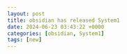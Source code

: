 ```yaml
---
layout: post
title: obsidian has released System1
date: 2024-06-23 03:43:22 +0000
categories: [obsidian, System1]
tags: [new]
---
```


